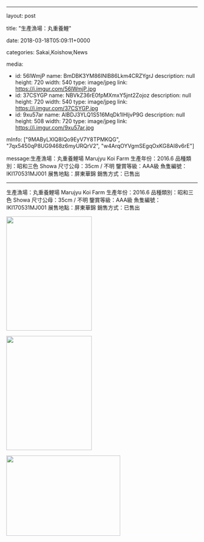 
--- 

layout: post 

title:  "生產漁場：丸重養鯉" 

date:   2018-03-18T05:09:11+0000 

categories: Sakai,Koishow,News 

media:
  - id: 56lWmjP
    name: BmDBK3YM86INlB86Lkm4CRZYgrJ
    description: null
    height: 720
    width: 540
    type: image/jpeg
    link: https://i.imgur.com/56lWmjP.jpg
  - id: 37CSYGP
    name: NBVkZ36rE0fpMXmxY5jnt2Zojoz
    description: null
    height: 720
    width: 540
    type: image/jpeg
    link: https://i.imgur.com/37CSYGP.jpg
  - id: 9xu57ar
    name: AlBDJ3YLQ1S516MqDk1lHljvP9G
    description: null
    height: 508
    width: 720
    type: image/jpeg
    link: https://i.imgur.com/9xu57ar.jpg

mInfo: ["9MAByLXlQ8IQo9EyV7Y8TPMKQG", "7qx5450qP8UG9468z6myURQrV2", "w4ArqOYVgmSEgqOxKG8AI8v6rE"] 

message:生產漁場：丸重養鯉場 Marujyu Koi Farm
生產年份：2016.6
品種類別：昭和三色 Showa
尺寸公母：35cm / 不明
鑒賞等級：AAA級
魚隻編號：IKI170531MJ001
展售地點：屏東華錦
銷售方式：已售出


--- 

生產漁場：丸重養鯉場 Marujyu Koi Farm
生產年份：2016.6
品種類別：昭和三色 Showa
尺寸公母：35cm / 不明
鑒賞等級：AAA級
魚隻編號：IKI170531MJ001
展售地點：屏東華錦
銷售方式：已售出


<a href="https://i.imgur.com/56lWmjP.jpg"><img src="https://i.imgur.com/56lWmjP.jpg" height=300 width=225 /></a> 

 
<a href="https://i.imgur.com/37CSYGP.jpg"><img src="https://i.imgur.com/37CSYGP.jpg" height=300 width=225 /></a> 

 
<a href="https://i.imgur.com/9xu57ar.jpg"><img src="https://i.imgur.com/9xu57ar.jpg" height=211 width=300 /></a> 
 



